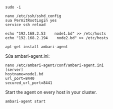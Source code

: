 ```
sudo -i
```
```
nano /etc/ssh/sshd_config
sua PermitRootLogin yes
service ssh reload
```

```
echo "192.168.2.53    node1.bd" >> /etc/hosts
echo "192.168.2.194    node2.bd" >> /etc/hosts
```

```
apt-get install ambari-agent
```

Sửa ambari-agent.ini:
```
nano /etc/ambari-agent/conf/ambari-agent.ini
[server]
hostname=node1.bd
url_port=8440
secured_url_port=8441
```
Start the agent on every host in your cluster.

```
ambari-agent start
```
<!--```-->
<!--sudo -i-->
<!--ssh-keygen -t rsa-->
<!--cat ~/.ssh/id_rsa.pub >> ~/.ssh/authorized_keys-->
<!--chmod og-wx ~/.ssh/authorized_keys -->
<!--ssh-copy-id -i ~/.ssh/id_rsa.pub root@192.168.2.194-->
<!--```-->

